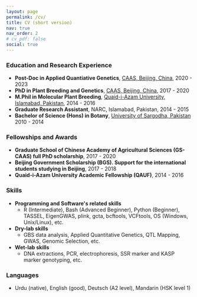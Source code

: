 ```yaml
---
layout: page
permalink: /cv/
title: CV (short version)
nav: true
nav_order: 2
# cv_pdf: false
social: true
---
```


### **Education and Research Experience**

- **Post-Doc in Applied Quantiative Genetics**, [CAAS, Beijing, China](https://www.caas.cn/), 2020 - 2023
- **PhD in Plant Breeding and Genetics**, [CAAS, Beijing, China](https://www.caas.cn/), 2017 - 2020
- **M.Phil in Molecular Plant Breeding**, [Quaid-i-Azam University, Islamabad, Pakistan](http://qau.edu.pk/), 2014 - 2016
- **Graduate Research Assistant**, NARC, Islamabad, Pakistan, 2014 - 2015
- **Bachelor of Science (Hons) in Botany**, [University of Sargodha, Pakistan](https://su.edu.pk/) 2010 - 2014

### **Fellowships and Awards**

- **Graduate School of Chinese Academy of Agricultural Sciences (GS-CAAS) full PhD scholarship**, 2017 - 2020
- **Beijing Government Scholarship (BGS). Support for the international students studying in Beijing**, 2017 - 2018
- **Quaid-i-Azam University Academic Fellowship (QAUF)**, 2014 - 2016


### **Skills**
 
- **Programming and Software's related skills**
    - R (Intermediate), Bash (Advanced Beginner), Python (Beginner), TASSEL, EigenGWAS, plink, gcta, bcftools, VCFtools, OS (Windows, Unix/Linux), etc.
- **Dry-lab skills**
    - GBS data analysis, Applied Quantitative Genetics, QTL Mapping, GWAS, Genomic Selection, etc.
- **Wet-lab skills**
    -  DNA extractions, PCR, electrophoresis, SSR marker and KASP marker genotyping, etc.

### **Languages**
- Urdu (native), English (good), Deutsch (A2 level), Mandarin (HSK level 1)
